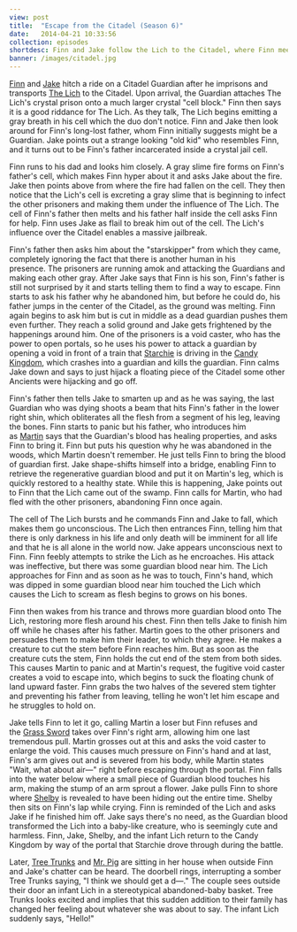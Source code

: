 ```yaml
---
view: post
title:  "Escape from the Citadel (Season 6)"
date:   2014-04-21 10:33:56
collection: episodes
shortdesc: Finn and Jake follow the Lich to the Citadel, where Finn meets his long lost dad.
banner: /images/citadel.jpg
---
```

[Finn](http://adventuretime.wikia.com/wiki/Finn) and [Jake](http://adventuretime.wikia.com/wiki/Jake) hitch a ride on a Citadel Guardian after he imprisons and transports [The Lich](http://adventuretime.wikia.com/wiki/The_Lich_(character)) to the Citadel. Upon arrival, the Guardian attaches The Lich's crystal prison onto a much larger crystal "cell block." Finn then says it is a good riddance for The Lich.<!--more--> As they talk, The Lich begins emitting a gray breath in his cell which the duo don't notice. Finn and Jake then look around for Finn's long-lost father, whom Finn initially suggests might be a Guardian. Jake points out a strange looking "old kid" who resembles Finn, and it turns out to be Finn's father incarcerated inside a crystal jail cell.

Finn runs to his dad and looks him closely. A gray slime fire forms on Finn's father's cell, which makes Finn hyper about it and asks Jake about the fire. Jake then points above from where the fire had fallen on the cell. They then notice that the Lich's cell is excreting a gray slime that is beginning to infect the other prisoners and making them under the influence of The Lich. The cell of Finn's father then melts and his father half inside the cell asks Finn for help. Finn uses Jake as flail to break him out of the cell. The Lich's influence over the Citadel enables a massive jailbreak. 

Finn's father then asks him about the "starskipper" from which they came, completely ignoring the fact that there is another human in his presence. The prisoners are running amok and attacking the Guardians and making each other gray. After Jake says that Finn is his son, Finn's father is still not surprised by it and starts telling them to find a way to escape. Finn starts to ask his father why he abandoned him, but before he could do, his father jumps in the center of the Citadel, as the ground was melting. Finn again begins to ask him but is cut in middle as a dead guardian pushes them even further. They reach a solid ground and Jake gets frightened by the happenings around him. One of the prisoners is a void caster, who has the power to open portals, so he uses his power to attack a guardian by opening a void in front of a train that [Starchie](http://adventuretime.wikia.com/wiki/Starchie) is driving in the [Candy Kingdom](http://adventuretime.wikia.com/wiki/Candy_Kingdom), which crashes into a guardian and kills the guardian. Finn calms Jake down and says to just hijack a floating piece of the Citadel some other Ancients were hijacking and go off.

Finn's father then tells Jake to smarten up and as he was saying, the last Guardian who was dying shoots a beam that hits Finn's father in the lower right shin, which obliterates all the flesh from a segment of his leg, leaving the bones. Finn starts to panic but his father, who introduces him as [Martin](http://adventuretime.wikia.com/wiki/Martin) says that the Guardian's blood has healing properties, and asks Finn to bring it. Finn but puts his question why he was abandoned in the woods, which Martin doesn't remember. He just tells Finn to bring the blood of guardian first. Jake shape-shifts himself into a bridge, enabling Finn to retrieve the regenerative guardian blood and put it on Martin's leg, which is quickly restored to a healthy state. While this is happening, Jake points out to Finn that the Lich came out of the swamp. Finn calls for Martin, who had fled with the other prisoners, abandoning Finn once again.

The cell of The Lich bursts and he commands Finn and Jake to fall, which makes them go unconscious. The Lich then entrances Finn, telling him that there is only darkness in his life and only death will be imminent for all life and that he is all alone in the world now. Jake appears unconscious next to Finn. Finn feebly attempts to strike the Lich as he encroaches. His attack was ineffective, but there was some guardian blood near him. The Lich approaches for Finn and as soon as he was to touch, Finn's hand, which was dipped in some guardian blood near him touched the Lich which causes the Lich to scream as flesh begins to grows on his bones.

Finn then wakes from his trance and throws more guardian blood onto The Lich, restoring more flesh around his chest. Finn then tells Jake to finish him off while he chases after his father. Martin goes to the other prisoners and persuades them to make him their leader, to which they agree. He makes a creature to cut the stem before Finn reaches him. But as soon as the creature cuts the stem, Finn holds the cut end of the stem from both sides. This causes Martin to panic and at Martin's request, the fugitive void caster creates a void to escape into, which begins to suck the floating chunk of land upward faster. Finn grabs the two halves of the severed stem tighter and preventing his father from leaving, telling he won't let him escape and he struggles to hold on.

Jake tells Finn to let it go, calling Martin a loser but Finn refuses and the [Grass Sword](http://adventuretime.wikia.com/wiki/Grass_Sword) takes over Finn's right arm, allowing him one last tremendous pull. Martin grosses out at this and asks the void caster to enlarge the void. This causes much pressure on Finn's hand and at last, Finn's arm gives out and is severed from his body, while Martin states "Wait, what about air—" right before escaping through the portal. Finn falls into the water below where a small piece of Guardian blood touches his arm, making the stump of an arm sprout a flower. Jake pulls Finn to shore where [Shelby](http://adventuretime.wikia.com/wiki/Shelby) is revealed to have been hiding out the entire time. Shelby then sits on Finn's lap while crying. Finn is reminded of the Lich and asks Jake if he finished him off. Jake says there's no need, as the Guardian blood transformed the Lich into a baby-like creature, who is seemingly cute and harmless. Finn, Jake, Shelby, and the infant Lich return to the Candy Kingdom by way of the portal that Starchie drove through during the battle.

Later, [Tree Trunks](http://adventuretime.wikia.com/wiki/Tree_Trunks_(character)) and [Mr. Pig](http://adventuretime.wikia.com/wiki/Mr._Pig) are sitting in her house when outside Finn and Jake's chatter can be heard. The doorbell rings, interrupting a somber Tree Trunks saying, "I think we should get a d—." The couple sees outside their door an infant Lich in a stereotypical abandoned-baby basket. Tree Trunks looks excited and implies that this sudden addition to their family has changed her feeling about whatever she was about to say. The infant Lich suddenly says, "Hello!"
